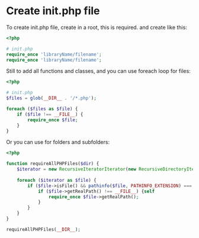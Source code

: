 # Create init.php file

To create init.php file, create in a root, this is required. and create like this:

```php
<?php

# init.php
require_once 'libraryName/filename';
require_once 'libraryName/filename';
```

Still to add all functions and classes, and you can use foreach loop for files:

```php
<?php

# init.php
$files = glob(__DIR__ . '/*.php');

foreach ($files as $file) {
    if ($file !== __FILE__) {
        require_once $file;
    }
}
```

Or you can use for folders and subfolders:

```php
<?php

function requireAllPHPFiles($dir) {
    $iterator = new RecursiveIteratorIterator(new RecursiveDirectoryIterator($dir));
    
    foreach ($iterator as $file) {
        if ($file->isFile() && pathinfo($file, PATHINFO_EXTENSION) === 'php') {
            if ($file->getRealPath() !== __FILE__) {self
                require_once $file->getRealPath();
            }
        }
    }
}

requireAllPHPFiles(__DIR__);
```
